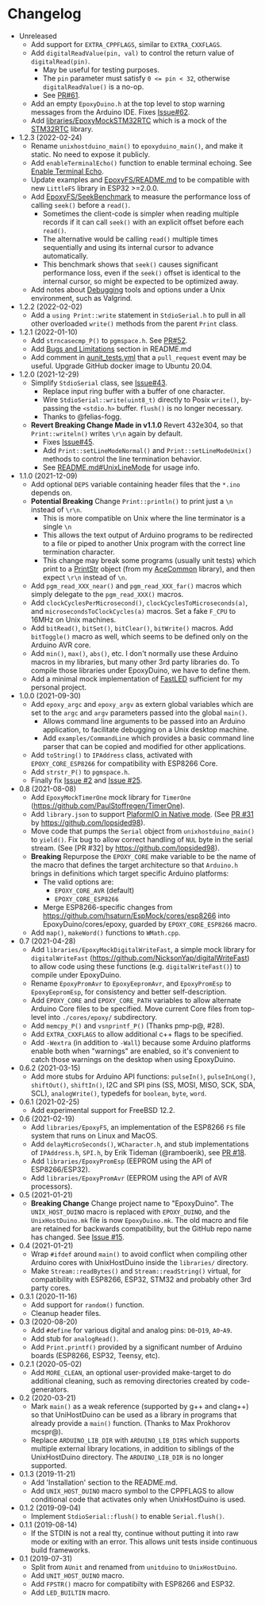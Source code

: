 # Changelog

* Unreleased
    * Add support for `EXTRA_CPPFLAGS`, similar to `EXTRA_CXXFLAGS`.
    * Add `digitalReadValue(pin, val)` to control the return value of
      `digitalRead(pin)`.
        * May be useful for testing purposes.
        * The `pin` parameter must satisfy `0 <= pin < 32`, otherwise
          `digitalReadValue()` is a no-op.
        * See [PR#61](https://github.com/bxparks/EpoxyDuino/pull/61).
    * Add an empty `EpoxyDuino.h` at the top level to stop warning messages from
      the Arduino IDE. Fixes
      [Issue#62](https://github.com/bxparks/EpoxyDuino/issues/62).
    * Add [libraries/EpoxyMockSTM32RTC](libraries/EpoxyMockSTM32RTC) which is a
      mock of the [STM32RTC](https://github.com/stm32duino/STM32RTC) library.
* 1.2.3 (2022-02-24)
    * Rename `unixhostduino_main()` to `epoxyduino_main()`, and make it
      static. No need to expose it publicly.
    * Add `enableTerminalEcho()` function to enable terminal echoing.
      See [Enable Terminal Echo](README.md#EnableTerminalEcho).
    * Update examples and [EpoxyFS/README.md](libraries/EpoxyFS) to be
      compatible with new `LittleFS` library in ESP32 >=2.0.0.
    * Add [EpoxyFS/SeekBenchmark](libraries/EpoxyFSexamples/SeekBenchmark) to
      measure the performance loss of calling `seek()` before a `read()`.
        * Sometimes the client-code is simpler when reading multiple records
          if it can call `seek()` with an explicit offset before each `read()`.
        * The alternative would be calling `read()` multiple times sequentially
          and using its internal cursor to advance automatically.
        * This benchmark shows that `seek()` causes significant performance
          loss, even if the `seek()` offset is identical to the internal cursor,
          so might be expected to be optimized away.
    * Add notes about [Debugging](README.md#Debugging) tools and options
      under a Unix environment, such as Valgrind.
* 1.2.2 (2022-02-02)
    * Add a `using Print::write` statement in `StdioSerial.h` to
      pull in all other overloaded `write()` methods from the parent `Print`
      class.
* 1.2.1 (2022-01-10)
    * Add `strncasecmp_P()` to `pgmspace.h`. See
      [PR#52](https://github.com/bxparks/EpoxyDuino/pull/52).
    * Add [Bugs and Limitations](README.md#BugsAndLimitations) section in
      README.md
    * Add comment in [aunit_tests.yml](.github/workflows/aunit_tests.yml)
      that a `pull_request` event may be useful. Upgrade GitHub docker image to
      Ubuntu 20.04.
* 1.2.0 (2021-12-29)
    * Simplify `StdioSerial`  class, see
      [Issue#43](https://github.com/bxparks/EpoxyDuino/issues/43).
        * Replace input ring buffer with a buffer of one character.
        * Wire `StdioSerial::write(uint8_t)` directly to Posix `write()`,
          by-passing the `<stdio.h>` buffer. `flush()` is no longer necessary.
        * Thanks to @felias-fogg.
    * **Revert Breaking Change Made in v1.1.0** Revert 432e304, so that
      `Print::writeln()` writes `\r\n` again by default.
        * Fixes [Issue#45](https://github.com/bxparks/EpoxyDuino/issues/45).
        * Add `Print::setLineModeNormal()` and `Print::setLineModeUnix()`
          methods to control the line termination behavior.
        * See [README.md#UnixLineMode](README.md#UnixLineMode) for usage info.
* 1.1.0 (2021-12-09)
    * Add optional `DEPS` variable containing header files that the `*.ino`
      depends on.
    * **Potential Breaking** Change `Print::println()` to print just a `\n`
      instead of `\r\n`.
        * This is more compatible on Unix where the line terminator is a single
          `\n`
        * This allows the text output of Arduino programs to be redirected to
          a file or piped to another Unix program with the correct line
          termination character.
        * This change may break some programs (usually unit tests) which print
          to a
          [PrintStr](https://github.com/bxparks/AceCommon/tree/develop/src/print_str)
          object (from my [AceCommon](https://github.com/bxparks/AceCommon)
          library), and then expect `\r\n` instead of `\n`.
    * Add `pgm_read_XXX_near()` and `pgm_read_XXX_far()` macros which
      simply delegate to the `pgm_read_XXX()` macros.
    * Add `clockCyclesPerMicrosecond()`, `clockCyclesToMicroseconds(a)`,
      and `microsecondsToClockCycles(a)` macros. Set a fake `F_CPU` to 16MHz
      on Unix machines.
    * Add `bitRead()`, `bitSet()`, `bitClear()`, `bitWrite()` macros. Add
      `bitToggle()` macro as well, which seems to be defined only on the
      Arduino AVR core.
    * Add `min()`, `max()`, `abs()`, etc. I don't normally use these Arduino
      macros in my libraries, but many other 3rd party libraries do. To compile
      those libraries under EpoxyDuino, we have to define them.
    * Add a minimal mock implementation of
      [FastLED](https://github.com/FastLED/FastLED) sufficient for my personal
      project.
* 1.0.0 (2021-09-30)
    * Add `epoxy_argc` and `epoxy_argv` as extern global variables which
      are set to the `argc` and `argv` parameters passed into the global
      `main()`.
        * Allows command line arguments to be passed into an Arduino
          application, to facilitate debugging on a Unix desktop machine.
        * Add `examples/CommandLine` which provides a basic command line parser
          that can be copied and modified for other applications.
    * Add `toString()` to `IPAddress` class, activated with `EPOXY_CORE_ESP8266`
      for compatibility with ESP8266 Core.
    * Add `strstr_P()` to `pgmspace.h`.
    * Finally fix [Issue #2](https://github.com/bxparks/EpoxyDuino/issues/2) and
      [Issue #25](https://github.com/bxparks/EpoxyDuino/issues/25).
* 0.8 (2021-08-08)
    * Add `EpoxyMockTimerOne` mock library for `TimerOne`
      (https://github.com/PaulStoffregen/TimerOne).
    * Add `library.json` to support
      [PlaformIO in Native
      mode](https://docs.platformio.org/en/latest/platforms/native.html). (See
      [PR #31](https://github.com/bxparks/EpoxyDuino/pull/31) by
      https://github.com/lopsided98).
    * Move code that pumps the `Serial` object from `unixhostduino_main()`
      to `yield()`. Fix bug to allow correct handling of `NUL` byte in the
      serial stream. (See [PR #32] by https://github.com/lopsided98).
    * **Breaking** Repurpose the `EPOXY_CORE` make variable to be the name of
      the macro that defines the target architecture so that `Arduino.h` brings
      in definitions which target specific Arduino platforms:
        * The valid options are:
            * `EPOXY_CORE_AVR` (default)
            * `EPOXY_CORE_ESP8266`
        * Merge ESP8266-specific changes from
          https://github.com/hsaturn/EspMock/cores/esp8266 into
          EpoxyDuino/cores/epoxy, guarded by `EPOXY_CORE_ESP8266` macro.
    * Add `map()`, `makeWord()` functions to `WMath.cpp`.
* 0.7 (2021-04-28)
    * Add `libraries/EpoxyMockDigitalWriteFast`, a simple mock library for
      `digitalWriteFast` (https://github.com/NicksonYap/digitalWriteFast) to
      allow code using these functions (e.g. `digitalWriteFast()`) to compile
      under EpoxyDuino.
    * Rename `EpoxyPromAvr` to `EpoxyEepromAvr`, and `EpoxyPromEsp` to
      `EpoxyEepromEsp`, for consistency and better self-description.
    * Add `EPOXY_CORE` and `EPOXY_CORE_PATH` variables to allow alternate
      Arduino Core files to be specified. Move current Core files from top-level
      into `./cores/epoxy/` subdirectory.
    * Add `memcpy_P()` and `vsnprintf_P()` (Thanks pmp-p@, #28).
    * Add `EXTRA_CXXFLAGS` to allow additional c++ flags to be specified.
    * Add `-Wextra` (in addition to `-Wall`) because some Arduino platforms
      enable both when "warnings" are enabled, so it's convenient to catch those
      warnings on the desktop when using EpoxyDuino.
* 0.6.2 (2021-03-15)
    * Add more stubs for Arduino API functions: `pulseIn()`, `pulseInLong()`,
      `shiftOut()`, `shiftIn()`, I2C and SPI pins (SS, MOSI, MISO, SCK, SDA,
      SCL), `analogWrite()`, typedefs for `boolean`, `byte`, `word`.
* 0.6.1 (2021-02-25)
    * Add experimental support for FreeBSD 12.2.
* 0.6 (2021-02-19)
    * Add `libraries/EpoxyFS`, an implementation of the ESP8266 `FS` file system
      that runs on Linux and MacOS.
    * Add `delayMicroSeconds()`, `WCharacter.h`, and stub implementations of
      `IPAddress.h`, `SPI.h`, by Erik Tideman (@ramboerik), see
      [PR #18](https://github.com/bxparks/EpoxyDuino/pull/18).
    * Add `libraries/EpoxyPromEsp` (EEPROM using the API of ESP8266/ESP32).
    * Add `libraries/EpoxyPromAvr` (EEPROM using the API of AVR processors).
* 0.5 (2021-01-21)
    * **Breaking Change** Change project name to "EpoxyDuino". The
      `UNIX_HOST_DUINO` macro is replaced with `EPOXY_DUINO`, and the
      `UnixHostDuino.mk` file is now `EpoxyDuino.mk`. The old macro and file are
      retained for backwards compatibility, but the GitHub repo name has
      changed. See
      [Issue #15](https://github.com/bxparks/UnixHostDuino/issues/15).
* 0.4 (2021-01-21)
    * Wrap `#ifdef` around `main()` to avoid conflict when compiling other
      Arduino cores with UnixHostDuino inside the `libraries/` directory.
    * Make `Stream::readBytes()` and `Stream::readString()` virtual, for
      compatibility with ESP8266, ESP32, STM32 and probably other 3rd party
      cores.
* 0.3.1 (2020-11-16)
    * Add support for `random()` function.
    * Cleanup header files.
* 0.3 (2020-08-20)
    * Add `#define` for various digital and analog pins: `D0`-`D19`, `A0`-`A9`.
    * Add stub for `analogRead()`.
    * Add `Print.printf()` provided by a significant number of Arduino boards
      (ESP8266, ESP32, Teensy, etc).
* 0.2.1 (2020-05-02)
    * Add `MORE_CLEAN`, an optional user-provided make-target to do additional
      cleaning, such as removing directories created by code-generators.
* 0.2 (2020-03-21)
    * Mark `main()` as a weak reference (supported by g++ and clang++) so that
      UniHostDuino can be used as a library in programs that already provide a
      `main()` function. (Thanks to Max Prokhorov mcspr@).
    * Replace `ARDUINO_LIB_DIR` with `ARDUINO_LIB_DIRS` which supports
      multiple external library locations, in addition to siblings of the
      UnixHostDuino directory. The `ARDUINO_LIB_DIR` is no longer supported.
* 0.1.3 (2019-11-21)
    * Add 'Installation' section to the README.md.
    * Add `UNIX_HOST_DUINO` macro symbol  to the CPPFLAGS to allow conditional
      code that activates only when UnixHostDuino is used.
* 0.1.2 (2019-09-04)
    * Implement `StdioSerial::flush()` to enable `Serial.flush()`.
* 0.1.1 (2019-08-14)
    * If the STDIN is not a real tty, continue without putting it into raw mode
      or exiting with an error. This allows unit tests inside continuous build
      frameworks.
* 0.1 (2019-07-31)
    * Split from `AUnit` and renamed from `unitduino` to `UnixHostDuino`.
    * Add `UNIT_HOST_DUINO` macro.
    * Add `FPSTR()` macro for compatibilty with ESP8266 and ESP32.
    * Add `LED_BUILTIN` macro.
